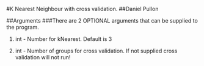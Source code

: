 #K Nearest Neighbour with cross validation.
##Daniel Pullon

##Arguments
###There are 2 OPTIONAL arguments that can be supplied to the program.

1. int - Number for kNearest. Default is 3

2. int - Number of groups for cross validation. If not supplied cross validation will not run!
